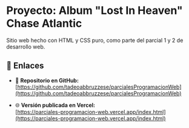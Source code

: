 # Proyecto: Album "Lost In Heaven" Chase Atlantic 

Sitio web hecho con HTML y CSS puro, como parte del parcial 1 y 2 de desarrollo web.

## 🔗 Enlaces

- 🔗 **Repositorio en GitHub:**  
  [https://github.com/tadeoabbruzzese/parcialesProgramacionWeb](https://github.com/tadeoabbruzzese/parcialesProgramacionWeb)

- 🌐 **Versión publicada en Vercel:**  
  [https://parciales-programacion-web.vercel.app/index.html](https://parciales-programacion-web.vercel.app/index.html)